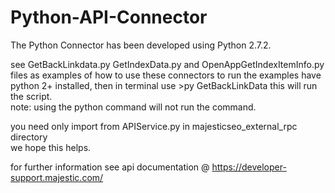 Python-API-Connector
====================

The Python Connector has been developed using Python 2.7.2.

see GetBackLinkdata.py GetIndexData.py and OpenAppGetIndexItemInfo.py files as examples of how to use these connectors 
to run the examples have python 2+ installed, then in terminal use  >py GetBackLinkData this will run the script.\
note: using the python command will not run the command.

you need only import from  APIService.py in majesticseo_external_rpc directory  
we hope this helps. 

for further information see api documentation @ https://developer-support.majestic.com/
